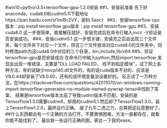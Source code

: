#win10+python3.5+tensorflow-gpu-1.2.0安装
##1、安装前准备
先下好anaconda，cuda8.0和cudnn5.1(下载地址https://pan.baidu.com/s/1miBc2VY，密码 5aoc）
##2、安装tensorflow
cpu版本：pip install tensorflow
gpu版本：pip install tensorflow-gpu
##3、安装cuda8.0
这一步很简单，直接解压就好，安装完成后在命令行输入nvcc -V验证是否安装成功。
##4、安装cudnn5.1
这一步很关键，安装完之后会出现三个文件夹，每个文件夹下对应一个文件，将这三个文件放进对应cuda8.0的文件夹中，同时修改path为这cuda8.0中对应的三个目录，bin,include,lib/x64
##5、验证tensorflow-gpu是否安装成功
在命令行中输入python,然后import tensorflow
发现会出现一堆错误，主要是"DLL LOAD FAILED， 找不到指定模块"，试了网上各种方法，有的说缺少mvcp140.dll文件的，有的说cuda版本不对的，应该是V8.0.44却安装了V8.0.60，还有的说环境变量没设置好的。
反正试了一万种方法，在https://stackoverflow.com/questions/42011070/on-windows-running-import-tensorflow-generates-no-module-named-pywrap-tenso中找到了答案，
结果是tensorflow版本太高了导致cudnn版本不匹配，安装的是TensorFlow1.3.0需要cudnn6，却用的cudnn5.1.然后卸了TensorFlow1.3.0，装上TensorFlow1.2.0，最终运行正确。
废了九牛二虎之力，总算把这玩意整好了。
##什么东西都会有一个正确的方法打开，不要畏惧困难，方法一直都存在，就看你能不能找到了。
最后放一张运行正确的图，表达一下我的ease。
